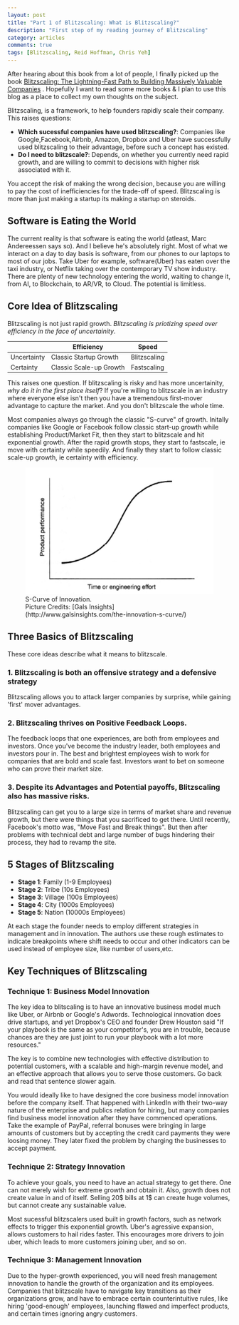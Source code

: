 ```yaml
---
layout: post
title: "Part 1 of Blitzscaling: What is Blitzscaling?"
description: "First step of my reading journey of Blitzscaling"
category: articles
comments: true
tags: [Blitzscaling, Reid Hoffman, Chris Yeh]
---
```

After hearing about this book from a lot of people, I finally picked up the book [Blitzscaling: The Lightning-Fast Path to Building Massively Valuable Companies](https://www.amazon.com/Blitzscaling-Lightning-Fast-Path-Building-Massively/dp/0008303630) . Hopefully I want to read some more books & I plan to use this blog as a place to collect my own thoughts on the subject.

Blitzscaling, is a framework, to help founders rapidly scale their company. This raises questions:
- **Which sucessful companies have used blitzscaling?**: Companies like Google,Facebook,Airbnb, Amazon, Dropbox and Uber have successfully used blitzscaling to their advantage, before such a concept has existed.
- **Do I need to blitzscale?**: Depends, on whether you currently need rapid growth, and are willing to commit to decisions with higher risk associated with it.

You accept the risk of making the wrong decision, because you are willing to pay the cost of inefficiencies for the trade-off of speed. Blitzscaling is more than just making a startup its making a startup on steroids.

## Software is Eating the World

The current reality is that software is eating the world (atleast, Marc Andereessen says so). And I believe he's absolutely right. Most of what we interact on a day to day basis is software, from our phones to our laptops to most of our jobs. Take Uber for example, software(Uber) has eaten over the taxi industry, or Netflix taking over the contemporary TV show industry. There are plenty of new technology entering the world, waiting to change it, from AI, to Blockchain, to AR/VR, to Cloud. The potential is limitless.

## Core Idea of Blitzscaling

Blitzscaling is not just rapid growth. *Blitzscaling is priotizing speed over efficiency in the face of uncertainity*.

|   | Efficiency   | Speed   |
|---|---|---|
|Uncertainty   | Classic Startup Growth  | Blitzscaling   |
|Certainty   | Classic Scale-up Growth   | Fastscaling  |

This raises one question. If blitzscaling is risky and has more uncertainity, *why do it in the first place itself*? If you're willing to blitzscale in an industry where everyone else isn't then you have a tremendous first-mover advantage to capture the market. And you don't blitzscale the whole time.

Most companies always go through the classic "S-curve" of growth. Initally companies like Google or Facebook follow classic start-up growth while establishing Product/Market Fit, then they start to blitzscale and hit exponential growth. After the rapid growth stops, they start to fastscale, ie move with certainty while speedily. And finally they start to follow classic scale-up growth, ie certainty with efficiency.

<figure>
        <img src="/images/S-Curve.png">
        <figcaption> S-Curve of Innovation. <br>
        Picture Credits: [Gals Insights](http://www.galsinsights.com/the-innovation-s-curve/)</figcaption>
</figure>


## Three Basics of Blitzscaling

These core ideas describe what it means to blitzscale.
### 1. Blitzscaling is both an offensive strategy and a defensive strategy

Blitzscaling allows you to attack larger companies by surprise, while gaining 'first' mover advantages.

### 2. Blitzscaling thrives on Positive Feedback Loops.

The feedback loops that one experiences, are both from employees and investors. Once you've become the industry leader, both employees and investors pour in. The best and brightest employees wish to work for companies that are bold and scale fast. Investors want to bet on someone who can prove their market size.

### 3. Despite its Advantages and Potential payoffs, Blitzscaling also has massive risks.

Blitzscaling can get you to a large size in terms of market share and revenue growth, but there were things that you sacrificed to get there. Until recently, Facebook's motto was, "Move Fast and Break things". But then after problems with technical debt and large number of bugs hindering their process, they had to revamp the site.

## 5 Stages of Blitzscaling

- **Stage 1**: Family (1-9 Employees)
- **Stage 2**: Tribe (10s Employees)
- **Stage 3**: Village (100s Employees)
- **Stage 4**: City (1000s Employees)
- **Stage 5**: Nation (10000s Employees)

At each stage the founder needs to employ different strategies in management and in innovation. The authors use these rough estimates to indicate breakpoints where shift needs to occur and other indicators can be used instead of employee size, like number of users,etc.

## Key Techniques of Blitzscaling

### Technique 1: Business Model Innovation

The key idea to blitscaling is to have an innovative business model much like Uber, or Airbnb or Google's Adwords. Technological innovation does drive startups, and yet Dropbox's CEO and founder Drew Houston said "If your playbook is the same as your competitor's, you are in trouble, because chances are they are just joint to run your playbook with a lot more resources."

The key is to combine new technologies with effective distribution to potential customers, with a scalable and high-margin revenue model, and an effective approach that allows you to serve those customers. Go back and read that sentence slower again.

You would ideally like to have designed the core business model innovation before the company itself. That happened with LinkedIn with their two-way nature of the enterprise and publics relation for hiring, but many companies find business model innovation after they have commenced operations. Take the example of PayPal, referral bonuses were bringing in large amounts of customers but by accepting the credit card payments they were loosing money. They later fixed the problem by charging the businesses to accept payment.

### Technique 2: Strategy Innovation

To achieve your goals, you need to have an actual strategy to get there. One can not merely wish for extreme growth and obtain it. Also, growth does not create value in and of itself. Selling 20$ bills at 1$ can create huge volumes, but cannot create any sustainable value.

Most sucessful blitzscalers used built in growth factors, such as network effects to trigger this exponential growth. Uber's agressive expansion, allows customers to hail rides faster. This encourages more drivers to join uber, which leads to more customers joining uber, and so on.

### Technique 3: Management Innovation

Due to the hyper-growth experienced, you will need fresh management innovation to handle the growth of the organization and its employees. Companies that blitzscale have to navigate key transitions as their organizations grow, and have to embrace certain counterintuitive rules, like hiring 'good-enough' employees, launching flawed and imperfect products, and certain times ignoring angry customers.
